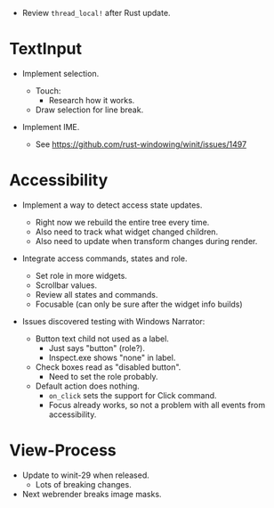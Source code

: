 * Review `thread_local!` after Rust update.

# TextInput

* Implement selection.
    - Touch:
        - Research how it works.
    - Draw selection for line break.

* Implement IME.
    - See https://github.com/rust-windowing/winit/issues/1497

# Accessibility

* Implement a way to detect access state updates.
    - Right now we rebuild the entire tree every time.
    - Also need to track what widget changed children.
    - Also need to update when transform changes during render.

* Integrate access commands, states and role.
    - Set role in more widgets.
    - Scrollbar values.
    - Review all states and commands.
    - Focusable (can only be sure after the widget info builds)

* Issues discovered testing with Windows Narrator:
    - Button text child not used as a label.
        - Just says "button" (role?).
        - Inspect.exe shows "none" in label.
    - Check boxes read as "disabled button".
        - Need to set the role probably.
    - Default action does nothing.
        - `on_click` sets the support for Click command.
        - Focus already works, so not a problem with all events from accessibility.

# View-Process

* Update to winit-29 when released.
    - Lots of breaking changes.
* Next webrender breaks image masks.
